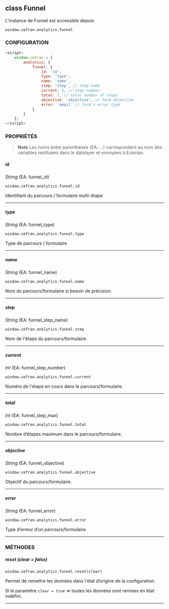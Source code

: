 ## class Funnel

L’instance de Funnel est accessible depuis

`window.cefran.analytics.funnel`

### CONFIGURATION

```javascript
<script>
    window.cefran = {
        analytics: {
            funnel: {
                id: 'id',
                type: 'type',
                name: 'name',
                step: 'step', // step name
                current: 2, // step number
                total: 7, // total number of steps
                objective: 'objective', // form objective
                error: 'email' // form's error type
            }
        }
    };
</script>
```

### PROPRIÉTÉS

> **Note**
> Les noms entre parenthèses (EA: …) correspondent au nom des variables restituées dans le datalayer et envoyées à Eulerian.


##### id

_String_ (EA: funnel\_id)

`window.cefran.analytics.funnel.id`

Identifiant du parcours / formulaire multi-étape

* * *

##### type

_String_ (EA: funnel\_type)

`window.cefran.analytics.funnel.type`

Type de parcours / formulaire

* * *

##### name

_String_ (EA: funnel\_name)

`window.cefran.analytics.funnel.name`

Nom du parcours/formulaire si besoin de précision.

* * *

##### step

_String_ (EA: funnel\_step\_name)

`window.cefran.analytics.funnel.step`

Nom de l'étape du parcours/formulaire.

* * *

##### current

_Int_ (EA: funnel\_step\_number)

`window.cefran.analytics.funnel.current`

Numéro de l'étape en cours dans le parcours/formulaire.

* * *

##### total

_Int_ (EA: funnel\_step\_max)

`window.cefran.analytics.funnel.total`

Nombre d’étapes maximum dans le parcours/formulaire.

* * *

##### objective

_String_ (EA: funnel\_objective)

`window.cefran.analytics.funnel.objective`

Objectif du parcours/formulaire.

* * *

##### error

_String_ (EA: funnel\_error)

`window.cefran.analytics.funnel.error`

Type d’erreur d’un parcours/formulaire.

* * *

### MÉTHODES

##### reset (clear = false)

`window.cefran.analytics.funnel.reset(clear)`

Permet de remettre les données dans l'état d’origine de la configuration.

Si le paramètre `clear = true` => toutes les données sont remises en état indéfini.

* * *
